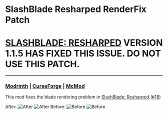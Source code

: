 # SlashBlade Resharped RenderFix Patch

# [SLASHBLADE: RESHARPED](https://modrinth.com/mod/slashblade-resharped) VERSION 1.1.5 HAS FIXED THIS ISSUE. DO NOT USE THIS PATCH.
---

### [Modrinth](https://modrinth.com/mod/slashblade-resharped-renderfix-patch) | [CurseForge](https://www.curseforge.com/minecraft/mc-mods/slashblade-resharped-renderfix-patch) | [McMod](https://www.mcmod.cn/class/16753.html)

This mod fixes the blade rendering problem in [SlashBlade: Resharped](https://github.com/0999312/SlashBlade_Resharped).([#18](https://github.com/0999312/SlashBlade_Resharped/issues/18))

After:
![After](https://cdn.modrinth.com/data/cached_images/c24619fb5f3f3bcf273daa1e431e804ace95e761.png)
![After](https://cdn.modrinth.com/data/cached_images/05e1330873fe9770141bef5308e157edf3564775.png)
Before:
![Before](https://cdn.modrinth.com/data/cached_images/319a6593d0ddaffdd21e2e45378607e039314474.png)
![Before](https://cdn.modrinth.com/data/cached_images/9e3f60f792865ae3599dc9def664f554bd8f7ed0.png)
